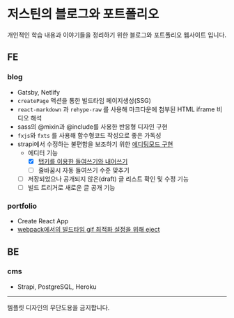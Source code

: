 # 저스틴의 블로그와 포트폴리오

개인적인 학습 내용과 이야기들을 정리하기 위한 블로그와 포트폴리오 웹사이트 입니다.

## FE
### blog
  - Gatsby, Netlify
  - `createPage` 액션을 통한 빌드타임 페이지생성(SSG)
  - `react-markdown` 과 `rehype-raw` 를 사용해 마크다운에 첨부된 HTML iframe 비디오 해석
  - sass의 @mixin과 @include를 사용한 반응형 디자인 구현
  - `fxjs`와 `fxts` 를 사용해 함수형코드 작성으로 좋은 가독성
  - strapi에서 수정하는 불편함을 보조하기 위한 [에디팅모드 구현](https://github.com/nninnnin/justindglee.com/pull/8)
    - 에디터 기능
      - [x] [탭키를 이용한 들여쓰기와 내어쓰기](https://github.com/nninnnin/justindglee.com/pull/5/files)
      - [ ] 줄바꿈시 자동 들여쓰기 수준 맞추기
    - [ ] 저장되었으나 공개되지 않은(draft) 글 리스트 확인 및 수정 기능
    - [ ] 빌드 트리거로 새로운 글 공개 기능

### portfolio
  - Create React App
  - [webpack에서의 빌드타임 gif 최적화 설정을 위해 eject](https://github.com/nninnnin/justindglee.com/commit/a7fd8710bcde80ea603dffc846a8cce7e17ea09e)
  
## BE
### cms
  - Strapi, PostgreSQL, Heroku

---

템플릿 디자인의 무단도용을 금지합니다.
